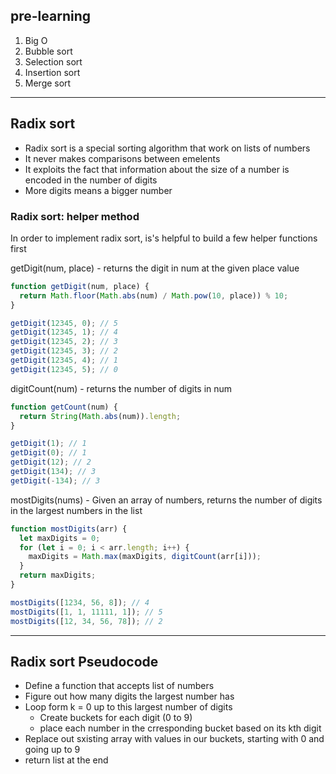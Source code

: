 ## pre-learning

1. Big O
2. Bubble sort
3. Selection sort
4. Insertion sort
5. Merge sort

---

## Radix sort

- Radix sort is a special sorting algorithm that work on lists of numbers
- It never makes comparisons between emelents
- It exploits the fact that information about the size of a number is encoded in the number of digits
- More digits means a bigger number

### Radix sort: helper method

In order to implement radix sort, is's helpful to build a few helper functions first

getDigit(num, place) - returns the digit in num at the given place value

```js
function getDigit(num, place) {
  return Math.floor(Math.abs(num) / Math.pow(10, place)) % 10;
}

getDigit(12345, 0); // 5
getDigit(12345, 1); // 4
getDigit(12345, 2); // 3
getDigit(12345, 3); // 2
getDigit(12345, 4); // 1
getDigit(12345, 5); // 0
```

digitCount(num) - returns the number of digits in num

```js
function getCount(num) {
  return String(Math.abs(num)).length;
}

getDigit(1); // 1
getDigit(0); // 1
getDigit(12); // 2
getDigit(134); // 3
getDigit(-134); // 3
```

mostDigits(nums) - Given an array of numbers, returns the number of digits in the largest numbers in the list

```js
function mostDigits(arr) {
  let maxDigits = 0;
  for (let i = 0; i < arr.length; i++) {
    maxDigits = Math.max(maxDigits, digitCount(arr[i]));
  }
  return maxDigits;
}

mostDigits([1234, 56, 8]); // 4
mostDigits([1, 1, 11111, 1]); // 5
mostDigits([12, 34, 56, 78]); // 2
```

---

## Radix sort Pseudocode

- Define a function that accepts list of numbers
- Figure out how many digits the largest number has
- Loop form k = 0 up to this largest number of digits
  - Create buckets for each digit (0 to 9)
  - place each number in the crresponding bucket based on its kth digit
- Replace out sxisting array with values in our buckets, starting with 0 and going up to 9
- return list at the end
